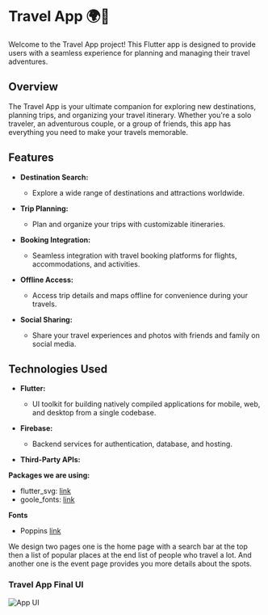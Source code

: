 
# Travel App 🌍📱

Welcome to the Travel App project! This Flutter app is designed to provide users with a seamless experience for planning and managing their travel adventures.

## Overview

The Travel App is your ultimate companion for exploring new destinations, planning trips, and organizing your travel itinerary. Whether you're a solo traveler, an adventurous couple, or a group of friends, this app has everything you need to make your travels memorable.

## Features

- **Destination Search:**
  - Explore a wide range of destinations and attractions worldwide.

- **Trip Planning:**
  - Plan and organize your trips with customizable itineraries.

- **Booking Integration:**
  - Seamless integration with travel booking platforms for flights, accommodations, and activities.

- **Offline Access:**
  - Access trip details and maps offline for convenience during your travels.

- **Social Sharing:**
  - Share your travel experiences and photos with friends and family on social media.

## Technologies Used

- **Flutter:**
  - UI toolkit for building natively compiled applications for mobile, web, and desktop from a single codebase.

- **Firebase:**
  - Backend services for authentication, database, and hosting.

- **Third-Party APIs:**

**Packages we are using:**

- flutter_svg: [link](https://pub.dev/packages/flutter_svg)
- goole_fonts: [link](https://pub.dev/packages/google_fonts)

**Fonts**

- Poppins [link](https://fonts.google.com/specimen/Poppins)

We design two pages one is the home page with a search bar at the top then a list of popular places at the end list of people who travel a lot. And another one is the event page provides you more details about the spots.

### Travel App Final UI

<!-- ![Preview](/gif.gif) -->

![App UI](/ui.png)
